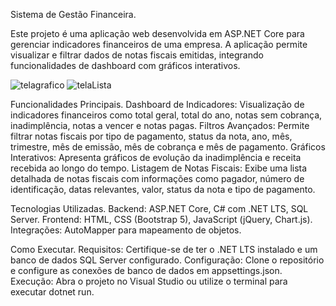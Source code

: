 Sistema de Gestão Financeira.

Este projeto é uma aplicação web desenvolvida em ASP.NET Core para gerenciar indicadores financeiros de uma empresa. A aplicação permite visualizar e filtrar dados de notas fiscais emitidas, integrando funcionalidades de dashboard com gráficos interativos.

![telagrafico](https://github.com/ThiagoMateusDias/TesteTechNation/assets/155456682/fba4afcf-bc10-4836-986a-1501c01eebdc)
![telaLista](https://github.com/ThiagoMateusDias/TesteTechNation/assets/155456682/def663ad-6b76-4d61-80fa-d587a9d0442f)

Funcionalidades Principais.
Dashboard de Indicadores: Visualização de indicadores financeiros como total geral, total do ano, notas sem cobrança, inadimplência, notas a vencer e notas pagas.
Filtros Avançados: Permite filtrar notas fiscais por tipo de pagamento, status da nota, ano, mês, trimestre, mês de emissão, mês de cobrança e mês de pagamento.
Gráficos Interativos: Apresenta gráficos de evolução da inadimplência e receita recebida ao longo do tempo.
Listagem de Notas Fiscais: Exibe uma lista detalhada de notas fiscais com informações como pagador, número de identificação, datas relevantes, valor, status da nota e tipo de pagamento.

Tecnologias Utilizadas.
Backend: ASP.NET Core, C# com .NET LTS, SQL Server.
Frontend: HTML, CSS (Bootstrap 5), JavaScript (jQuery, Chart.js).
Integrações: AutoMapper para mapeamento de objetos.

Como Executar.
Requisitos: Certifique-se de ter o .NET LTS instalado e um banco de dados SQL Server configurado.
Configuração: Clone o repositório e configure as conexões de banco de dados em appsettings.json.
Execução: Abra o projeto no Visual Studio ou utilize o terminal para executar dotnet run.
